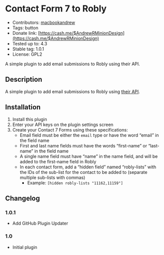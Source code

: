 # Contact Form 7 to Robly #
- Contributors: [macbookandrew](https://profiles.wordpress.org/macbookandrew/)
- Tags: button
- Donate link: [https://cash.me/$AndrewRMinionDesign](https://cash.me/$AndrewRMinionDesign)
- Tested up to: 4.3
- Stable tag: 1.0.1
- License: GPL2

A simple plugin to add email submissions to Robly using their API.

## Description ##
A simple plugin to add email submissions to Robly using [their API](http://support.robly.com/api-overview/).

## Installation ##
1. Install this plugin
1. Enter your API keys on the plugin settings screen
1. Create your Contact 7 Forms using these specifications:
    - Email field must be either the `email` type or have the word “email” in the field name
    - First and last name fields must have the words “first-name” or “last-name” in the field name
    - A single name field must have “name” in the name field, and will be added to the first-name field in Robly
    - In each contact form, add a “hidden field” named “robly-lists” with the IDs of the sub-list for the contact to be added to (separate multiple sub-lists with commas)
        - Example: `[hidden robly-lists "11162,11159"]`

## Changelog ##

### 1.0.1 ##

- Add GitHub Plugin Updater

### 1.0 ###

- Initial plugin
